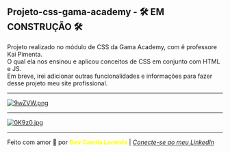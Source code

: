 ## Projeto-css-gama-academy - :hammer_and_wrench: EM CONSTRUÇÃO :hammer_and_wrench: <br/>
Projeto realizado no módulo de CSS da Gama Academy, com ê professore Kai Pimenta.  <br/>
O qual ela nos ensinou e aplicou conceitos de CSS em conjunto com HTML e JS.  <br/>
Em breve, irei adicionar outras funcionalidades e informações para fazer desse projeto meu site profissional. <br/>

---

[![9wZVW.png](https://i.im.ge/2021/08/11/9wZVW.png)](https://im.ge/i/9wZVW)


---

[![0K9z0.jpg](https://i.im.ge/2021/08/09/0K9z0.jpg)](https://im.ge/i/0K9z0)

---

Feito com amor :hugs: por <font color="yellow"> **Dev Camila Lacerda**</font>    | [*Conecte-se ao meu LinkedIn*](https://www.linkedin.com/in/camila-lacerda/)


